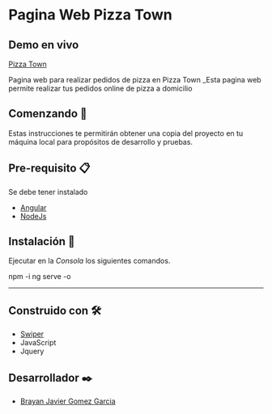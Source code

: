 # Pagina Web Pizza Town

## Demo en vivo
[Pizza Town ](https://clinquant-horse-4200bf.netlify.app/home)

Pagina web para realizar pedidos de pizza en Pizza Town
_Esta pagina web permite realizar tus pedidos online de pizza a domicilio


## Comenzando 🚀

Estas instrucciones te permitirán obtener una copia del proyecto en tu máquina local para propósitos de desarrollo y pruebas.

## Pre-requisito 📋

Se debe tener instalado
* [Angular](https://angular.io/)
* [NodeJs](https://nodejs.org/es/)

## Instalación 🔧

Ejecutar en la *Consola* los siguientes comandos.


npm -i
ng serve -o


---
## Construido con 🛠️
* [Swiper](https://swiperjs.com/)
* JavaScript
* Jquery

## Desarrollador ✒️
* [Brayan Javier Gomez Garcia](https://www.linkedin.com/in/brayanjgomez/)

